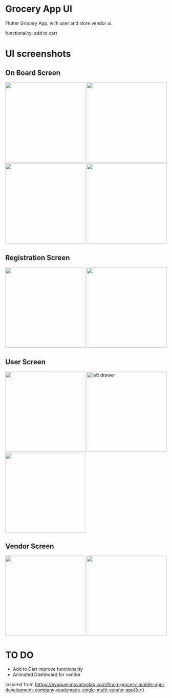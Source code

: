 # Grocery App UI

Flutter Grocery App, with user and store vendor ui.

functionality: add to cart

# UI screenshots
<div>
  <h2>On Board Screen</h2>
<img src="https://user-images.githubusercontent.com/56411093/154490835-be11eeba-f2cf-4278-89ec-23241c6a84f8.png" height=250>
<img src="https://user-images.githubusercontent.com/56411093/154490845-c79789ff-3e3c-4907-b059-a476aa226b68.png" height=250>
<img src="https://user-images.githubusercontent.com/56411093/154490855-feeec8ae-0a3a-4966-8a39-dd8b01e8560c.png" height=250>
<img src="https://user-images.githubusercontent.com/56411093/154490872-612ca6ff-e4b0-47fb-8c86-bbada93808e9.png" height=250>
</div>
<div>
  <h2>Registration Screen</h2>
<img src="https://user-images.githubusercontent.com/56411093/154490802-4329f3bd-6442-489b-801e-557afca9d06d.png" height=250>
<img src="https://user-images.githubusercontent.com/56411093/154491176-46923012-abcf-42a2-89cb-a8fc2fe41ead.png" height=250>
 </div>
 <div>
  <h2>User Screen</h2>
<img src="https://user-images.githubusercontent.com/56411093/154491496-275e2538-0956-4c01-9c92-fca1478db4f9.png" height=250>
<img src="https://user-images.githubusercontent.com/56411093/154491595-2efa66e0-1f1b-408c-b48f-348a67bbfc52.png" height=250 alt="left drawer">
<img src="https://user-images.githubusercontent.com/56411093/154492196-c838257d-32f6-4d91-a85d-1e511a1db13e.png" height=250>
</div>
<div>
  <h2>Vendor Screen</h2>
<img src="https://user-images.githubusercontent.com/56411093/154492682-0b30ec8c-f1ed-46e8-a469-96fd582d1500.png" height=250>
<img src="https://user-images.githubusercontent.com/56411093/154493183-b62d0a3e-fac8-4b00-ba2e-bccb303ee23d.png" height=250>                                                   
</div>

                                                                                                                                 
# TO DO                                                                             
- Add to Cart improve functionality
- Animated Dashboard for vendor

Inspired from [https://evoqueinnovativelab.com/fmcg-grocery-mobile-app-development-company-readymade-single-multi-vendor-app](url)
